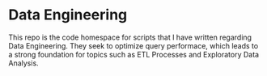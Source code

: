 # Data Engineering
This repo is the code homespace for scripts that I have written regarding Data Engineering.  They seek to optimize query performace, which leads to a strong foundation for topics such as ETL Processes and Exploratory Data Analysis.
